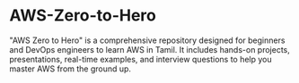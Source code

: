 # AWS-Zero-to-Hero
"AWS Zero to Hero" is a comprehensive repository designed for beginners and DevOps engineers to learn AWS in Tamil. It includes hands-on projects, presentations, real-time examples, and interview questions to help you master AWS from the ground up.
